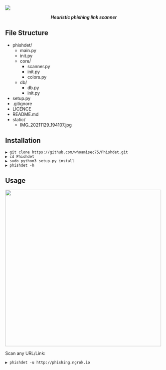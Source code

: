 <img src="https://github.com/whoamisec75/Phishdet/blob/main/static/IMG_20211129_194107.jpg"/>
<p align="center"><b><i>Heuristic phishing link scanner</b></i></p>

## File Structure

* phishdet/
  * main.py
  * init.py
  * core/
    * scanner.py
    * init.py
    * colors.py
  * db/
    * db.py
    * init.py
* setup.py
* .gitignore
* LICENCE
* README.md
* static/
  * IMG_20211129_194107.jpg

## Installation

```
▶ git clone https://github.com/whoamisec75/Phishdet.git
▶ cd Phishdet
▶ sudo python3 setup.py install
▶ phishdet -h
```

## Usage

<img src="https://github.com/whoamisec75/Phishdet/blob/main/static/phishdet.png" height="500px"  width="500px"/>

Scan any URL/Link:
```
▶ phishdet -u http://phishing.ngrok.io
```
